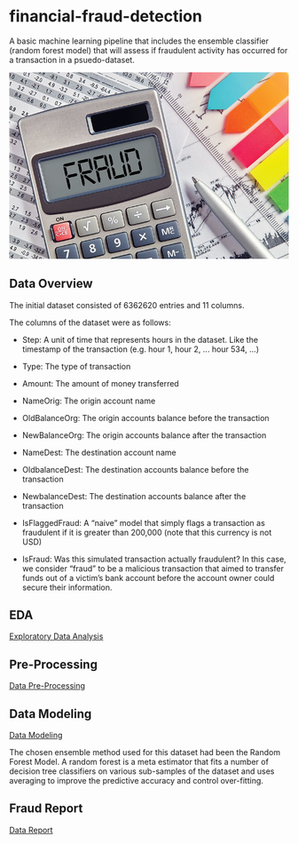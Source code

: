 # financial-fraud-detection

A basic machine learning pipeline that includes the ensemble classifier (random forest model) that will assess if fraudulent activity has occurred for a transaction in a psuedo-dataset.

<div style="text-align:center">
  <img src="images/image.png">
</div>

## Data Overview

The initial dataset consisted of 6362620 entries and 11 columns.

The columns of the dataset were as follows:

- Step: A unit of time that represents hours in the dataset. Like the timestamp
  of the transaction (e.g. hour 1, hour 2, ... hour 534, ...)
- Type: The type of transaction
- Amount: The amount of money transferred
- NameOrig: The origin account name

- OldBalanceOrg: The origin accounts balance before the transaction
- NewBalanceOrg: The origin accounts balance after the transaction
- NameDest: The destination account name
- OldbalanceDest: The destination accounts balance before the transaction
- NewbalanceDest: The destination accounts balance after the transaction
- IsFlaggedFraud: A “naive” model that simply flags a transaction as fraudulent if it is
  greater than 200,000 (note that this currency is not USD)
- IsFraud: Was this simulated transaction actually fraudulent? In this case, we consider
  “fraud” to be a malicious transaction that aimed to transfer funds out of a victim’s bank
  account before the account owner could secure their information.

## EDA

[Exploratory Data Analysis](https://github.com/nasehacho/financial-fraud-detection/blob/main/notebooks/01-Fraud-Data-Initial-EDA.ipynb)

## Pre-Processing

[Data Pre-Processing](https://github.com/nasehacho/financial-fraud-detection/blob/main/notebooks/02-Fraud-Data-Pre-Processing.ipynb)

## Data Modeling

[Data Modeling](https://github.com/nasehacho/financial-fraud-detection/blob/main/notebooks/03-Fraud-Data-Modeling.ipynb)

The chosen ensemble method used for this dataset had been the Random Forest Model. A random forest is a meta estimator that fits a number of decision tree classifiers on various sub-samples of the dataset and uses averaging to improve the predictive accuracy and control over-fitting.

## Fraud Report

[Data Report](https://github.com/nasehacho/financial-fraud-detection/blob/main/notebooks/04-Fraud-Report.ipynb)
